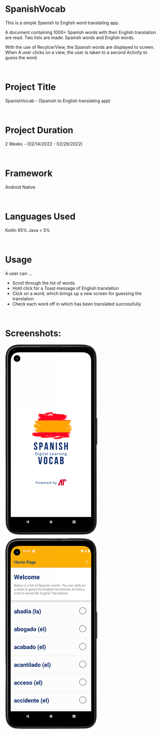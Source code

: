 # SpanishVocab
This is a simple Spanish to English word translating app. 

A document containing 1000+ Spanish words with their
English translation are read. 
Two lists are made: Spanish words and English words.

With the use of RecylcerView, the Spanish words are displayed 
to screen. When A user clicks on a view, the user is taken
to a second Activity to guess the word. 

<br />

# Project Title
SpanishVocab - (Spanish to English translating app)

<br />

# Project Duration
2 Weeks - (02/14/2022 - 02/28/2022)

<br />

# Framework
Android Native

<br />

# Languages Used
Kotlin 95%
Java < 5%

<br />

# Usage
A user can ...
  * Scroll through the list of words
  * Hold click for a Toast message of English translation
  * Click on a word, which brings up a new screen for guessing the translation
  * Check each word off in which has been translated successfully

<br />

# Screenshots:
![Splash Screen](/screenshots/splash.png?raw=true "Splash Screen")
![Home Screen](/screenshots/home1.png?raw=true "Home Screen")


